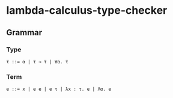 # lambda-calculus-type-checker

## Grammar

### Type

`τ ::= α | τ → τ | ∀α. τ`

### Term

`e ::= x | e e | e τ | λx : τ. e | Λα. e`
